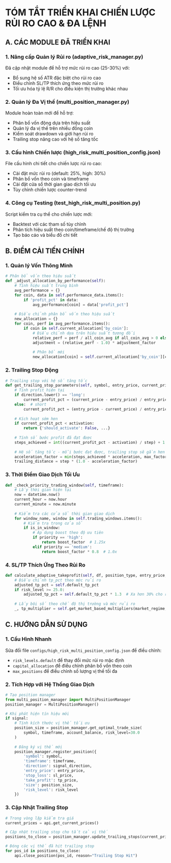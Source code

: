 # TÓM TẮT TRIỂN KHAI CHIẾN LƯỢC RỦI RO CAO & ĐA LỆNH

## A. CÁC MODULE ĐÃ TRIỂN KHAI

### 1. Nâng cấp Quản lý Rủi ro (adaptive_risk_manager.py)

Đã cập nhật module để hỗ trợ mức rủi ro cao (25-30%) với:
- Bổ sung hệ số ATR đặc biệt cho rủi ro cao
- Điều chỉnh SL/TP thích ứng theo mức rủi ro
- Tối ưu hóa tỷ lệ R/R cho điều kiện thị trường khác nhau

### 2. Quản lý Đa Vị thế (multi_position_manager.py)

Module hoàn toàn mới để hỗ trợ:
- Phân bổ vốn động dựa trên hiệu suất
- Quản lý đa vị thế trên nhiều đồng coin
- Kiểm soát drawdown và giới hạn rủi ro
- Trailing stop nâng cao với hệ số tăng tốc

### 3. Cấu hình Chiến lược (high_risk_multi_position_config.json)

File cấu hình chi tiết cho chiến lược rủi ro cao:
- Cài đặt mức rủi ro (default: 25%, high: 30%)
- Phân bổ vốn theo coin và timeframe
- Cài đặt cửa sổ thời gian giao dịch tối ưu
- Tùy chỉnh chiến lược counter-trend

### 4. Công cụ Testing (test_high_risk_multi_position.py)

Script kiểm tra cụ thể cho chiến lược mới:
- Backtest với các tham số tùy chỉnh
- Phân tích hiệu suất theo coin/timeframe/chế độ thị trường
- Tạo báo cáo và biểu đồ chi tiết

## B. ĐIỂM CẢI TIẾN CHÍNH

### 1. Quản lý Vốn Thông Minh

```python
# Phân bổ vốn theo hiệu suất
def _adjust_allocation_by_performance(self):
    # Tính hiệu suất trung bình
    avg_performance = {}
    for coin, data in self.performance_data.items():
        if 'profit_pct' in data:
            avg_performance[coin] = data['profit_pct']
    
    # Điều chỉnh phân bổ vốn theo hiệu suất
    new_allocation = {}
    for coin, perf in avg_performance.items():
        if coin in self.current_allocation['by_coin']:
            # Điều chỉnh dựa trên hiệu suất tương đối
            relative_perf = perf / all_coin_avg if all_coin_avg > 0 else 1.0
            adjustment = (relative_perf - 1.0) * adjustment_factor
            
            # Phân bổ mới
            new_allocation[coin] = self.current_allocation['by_coin'][coin] * (1.0 + adjustment)
```

### 2. Trailing Stop Động

```python
# Trailing stop với hệ số tăng tốc
def get_trailing_stop_parameters(self, symbol, entry_price, current_price, direction):
    # Tính profit hiện tại
    if direction.lower() == 'long':
        current_profit_pct = (current_price - entry_price) / entry_price * 100
    else:  # short
        current_profit_pct = (entry_price - current_price) / entry_price * 100
    
    # Kích hoạt sớm hơn
    if current_profit_pct < activation:
        return {'should_activate': False, ...}
    
    # Tính số bước profit đã đạt được
    steps_achieved = int((current_profit_pct - activation) / step) + 1
    
    # Hệ số tăng tốc - mỗi bước đạt được, trailing stop sẽ gần hơn
    acceleration_factor = min(steps_achieved * acceleration, max_factor)
    trailing_distance = step * (1.0 - acceleration_factor)
```

### 3. Thời Điểm Giao Dịch Tối Ưu

```python
def _check_priority_trading_window(self, timeframe):
    # Lấy thời gian hiện tại
    now = datetime.now()
    current_hour = now.hour
    current_minute = now.minute
    
    # Kiểm tra các cửa sổ thời gian giao dịch
    for window_name, window in self.trading_windows.items():
        # Kiểm tra trong cửa sổ
        if is_in_window:
            # Áp dụng boost theo độ ưu tiên
            if priority == 'high':
                return boost_factor  # 1.25x
            elif priority == 'medium':
                return boost_factor * 0.8  # 1.0x
```

### 4. SL/TP Thích Ứng Theo Rủi Ro

```python
def calculate_adaptive_takeprofit(self, df, position_type, entry_price, market_regime, risk_level=15.0):
    # Điều chỉnh tp_pct theo mức rủi ro
    adjusted_tp_pct = self.default_tp_pct
    if risk_level >= 25.0:
        adjusted_tp_pct = self.default_tp_pct * 1.3  # Xa hơn 30% cho rủi ro cao
    
    # Lấy bội số theo chế độ thị trường và mức rủi ro
    _, tp_multiplier = self.get_market_based_multipliers(market_regime, custom_multiplier, risk_level)
```

## C. HƯỚNG DẪN SỬ DỤNG

### 1. Cấu Hình Nhanh

Sửa đổi file `configs/high_risk_multi_position_config.json` để điều chỉnh:
- `risk_levels.default` để thay đổi mức rủi ro mặc định
- `capital_allocation` để điều chỉnh phân bổ vốn theo coin
- `max_positions` để điều chỉnh số lượng vị thế tối đa

### 2. Tích Hợp với Hệ Thống Giao Dịch

```python
# Tạo position manager
from multi_position_manager import MultiPositionManager
position_manager = MultiPositionManager()

# Khi phát hiện tín hiệu mới
if signal:
    # Tính kích thước vị thế tối ưu
    position_size = position_manager.get_optimal_trade_size(
        symbol, timeframe, account_balance, risk_level=30.0
    )
    
    # Đăng ký vị thế mới
    position_manager.register_position({
        'symbol': symbol,
        'timeframe': timeframe,
        'direction': signal_direction,
        'entry_price': entry_price,
        'stop_loss': sl_price,
        'take_profit': tp_price,
        'size': position_size,
        'risk_level': risk_level
    })
```

### 3. Cập Nhật Trailing Stop

```python
# Trong vòng lặp kiểm tra giá
current_prices = api.get_current_prices()

# Cập nhật trailing stop cho tất cả vị thế
positions_to_close = position_manager.update_trailing_stops(current_prices)

# Đóng các vị thế đã hit trailing stop
for pos_id in positions_to_close:
    api.close_position(pos_id, reason="Trailing Stop Hit")
```
